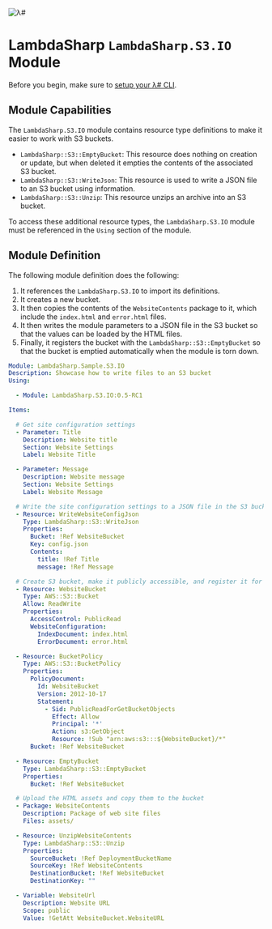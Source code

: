 ![λ#](../../Docs/LambdaSharp_v2_small.png)

# LambdaSharp `LambdaSharp.S3.IO` Module

Before you begin, make sure to [setup your λ# CLI](../../Docs/).

## Module Capabilities

The `LambdaSharp.S3.IO` module contains resource type definitions to make it easier to work with S3 buckets.
* `LambdaSharp::S3::EmptyBucket`: This resource does nothing on creation or update, but when deleted it empties the contents of the associated S3 bucket.
* `LambdaSharp::S3::WriteJson`: This resource is used to write a JSON file to an S3 bucket using information.
* `LambdaSharp::S3::Unzip`: This resource unzips an archive into an S3 bucket.

To access these additional resource types, the `LambdaSharp.S3.IO` module must be referenced in the `Using` section of the module.

## Module Definition

The following module definition does the following:
1. It references the `LambdaSharp.S3.IO` to import its definitions.
1. It creates a new bucket.
1. It then copies the contents of the `WebsiteContents` package to it, which include the `index.html` and `error.html` files.
1. It then writes the module parameters to a JSON file in the S3 bucket so that the values can be loaded by the HTML files.
1. Finally, it registers the bucket with the `LambdaSharp::S3::EmptyBucket` so that the bucket is emptied automatically when the module is torn down.

```yaml
Module: LambdaSharp.Sample.S3.IO
Description: Showcase how to write files to an S3 bucket
Using:

  - Module: LambdaSharp.S3.IO:0.5-RC1

Items:

  # Get site configuration settings
  - Parameter: Title
    Description: Website title
    Section: Website Settings
    Label: Website Title

  - Parameter: Message
    Description: Website message
    Section: Website Settings
    Label: Website Message

  # Write the site configuration settings to a JSON file in the S3 bucket
  - Resource: WriteWebsiteConfigJson
    Type: LambdaSharp::S3::WriteJson
    Properties:
      Bucket: !Ref WebsiteBucket
      Key: config.json
      Contents:
        title: !Ref Title
        message: !Ref Message

  # Create S3 bucket, make it publicly accessible, and register it for automatic emptying
  - Resource: WebsiteBucket
    Type: AWS::S3::Bucket
    Allow: ReadWrite
    Properties:
      AccessControl: PublicRead
      WebsiteConfiguration:
        IndexDocument: index.html
        ErrorDocument: error.html

  - Resource: BucketPolicy
    Type: AWS::S3::BucketPolicy
    Properties:
      PolicyDocument:
        Id: WebsiteBucket
        Version: 2012-10-17
        Statement:
          - Sid: PublicReadForGetBucketObjects
            Effect: Allow
            Principal: '*'
            Action: s3:GetObject
            Resource: !Sub "arn:aws:s3:::${WebsiteBucket}/*"
      Bucket: !Ref WebsiteBucket

  - Resource: EmptyBucket
    Type: LambdaSharp::S3::EmptyBucket
    Properties:
      Bucket: !Ref WebsiteBucket

  # Upload the HTML assets and copy them to the bucket
  - Package: WebsiteContents
    Description: Package of web site files
    Files: assets/

  - Resource: UnzipWebsiteContents
    Type: LambdaSharp::S3::Unzip
    Properties:
      SourceBucket: !Ref DeploymentBucketName
      SourceKey: !Ref WebsiteContents
      DestinationBucket: !Ref WebsiteBucket
      DestinationKey: ""

  - Variable: WebsiteUrl
    Description: Website URL
    Scope: public
    Value: !GetAtt WebsiteBucket.WebsiteURL
```
